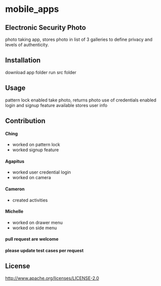 # mobile_apps

## Electronic Security Photo 
photo taking app, stores photo in list of 3 galleries to define privacy and levels of authenticity.

## Installation
download app folder
run src folder

## Usage
pattern lock enabled
take photo, returns photo
use of credentials enabled
login and signup feature available
stores user info

## Contribution
#### Ching
* worked on pattern lock
* worked signup feature
#### Agapitus
* worked user credential login
* worked on camera
#### Cameron
* created activities
#### Michelle
* worked on drawer menu
* worked on side menu

#### pull request are welcome
#### please update test cases per request

## License
http://www.apache.org/licenses/LICENSE-2.0
